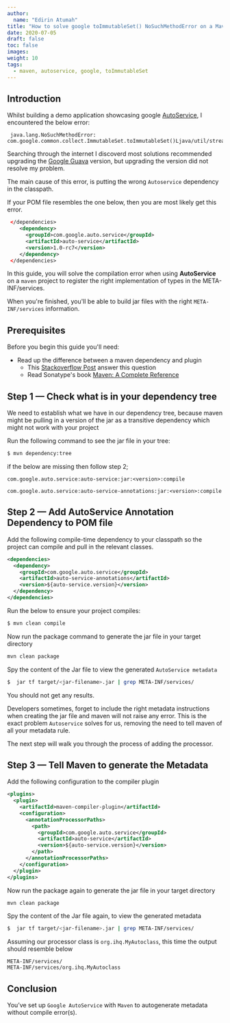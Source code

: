 ```yaml
---
author:
  name: "Edirin Atumah"
title: "How to solve google toImmutableSet() NoSuchMethodError on a Maven project"
date: 2020-07-05
draft: false
toc: false
images:
weight: 10
tags:
  - maven, autoservice, google, toImmutableSet
---
```


## Introduction
Whilst building a demo application showcasing google 
[AutoService](https://github.com/google/auto/tree/master/service), I encountered the below error:

```
 java.lang.NoSuchMethodError: com.google.common.collect.ImmutableSet.toImmutableSet()Ljava/util/stream/Collector;
```
Searching through the internet I discoverd most solutions recommended upgrading the [Google Guava](https://github.com/google/guava) version, but upgrading the version did not resolve my problem.

The main cause of this error, is putting the wrong `Autoservice` dependency in the classpath. 

If your POM file resembles the one below, then you are most likely get this error. 

```xml
 </dependencies>
 	<dependency>
      <groupId>com.google.auto.service</groupId>
      <artifactId>auto-service</artifactId>
      <version>1.0-rc7</version>
    </dependency>
 </dependencies>
```

In this guide, you will solve the compilation error when using **AutoService** on a `maven` project to register the right implementation of types in the META-INF/services.

When you're finished, you'll be able to build jar files with the right 
`META-INF/services` information.

## Prerequisites

Before you begin this guide you'll need:

* Read up the difference between a maven dependency and plugin
    * This [Stackoverflow Post](https://stackoverflow.com/a/26293404) answer this question
    * Read Sonatype's book [Maven: A Complete Reference](https://books.sonatype.com/mvnref-book/reference/index.html) 

## Step 1 — Check what is in your dependency tree 

We need to establish what we have in our dependency tree, because maven might be pulling in a version of the jar as a transitive dependency which might not work with your project  

Run the following command to see the jar file in your tree:

```bash
$ mvn dependency:tree

```
if the below are missing then follow step 2;

`com.google.auto.service:auto-service:jar:<version>:compile`

`com.google.auto.service:auto-service-annotations:jar:<version>:compile`

## Step 2 — Add AutoService Annotation Dependency to POM file

Add the following compile-time dependency to your classpath so the project can compile and pull in the relevant classes.

```xml
<dependencies>
  <dependency>
    <groupId>com.google.auto.service</groupId>
    <artifactId>auto-service-annotations</artifactId>
    <version>${auto-service.version}</version>
  </dependency>
</dependencies>
```
Run the below to ensure your project compiles:

```bash
$ mvn clean compile
```

Now run the package command to generate the jar file in your target directory

```bash
mvn clean package
```

Spy the content of the Jar file to view the generated `AutoService metadata`

```bash
$  jar tf target/<jar-filename>.jar | grep META-INF/services/
```

You should not get any results. 

Developers sometimes, forget to include the right metadata instructions when creating the  jar file and maven will not raise any error. 
This is the exact problem `Autoservice` solves for us, removing the need to tell maven of all your metadata rule. 

The next step will walk you through the process of adding the processor.

## Step 3 — Tell Maven to generate the Metadata

Add the following configuration to the compiler plugin

```xml
<plugins>
  <plugin>
    <artifactId>maven-compiler-plugin</artifactId>
    <configuration>
      <annotationProcessorPaths>
        <path>
          <groupId>com.google.auto.service</groupId>
          <artifactId>auto-service</artifactId>
          <version>${auto-service.version}</version>
        </path>
      </annotationProcessorPaths>
    </configuration>
  </plugin>
</plugins>
```
Now run the package again to generate the jar file in your target directory

```bash
mvn clean package
```

Spy the content of the Jar file again, to view the generated metadata

```bash
$  jar tf target/<jar-filename>.jar | grep META-INF/services/
```

Assuming our processor class is `org.ihq.MyAutoclass`, this time the output should resemble below 

```
META-INF/services/
META-INF/services/org.ihq.MyAutoclass

```

## Conclusion
You’ve set up `Google AutoService` with `Maven` to autogenerate metadata without compile error(s).
